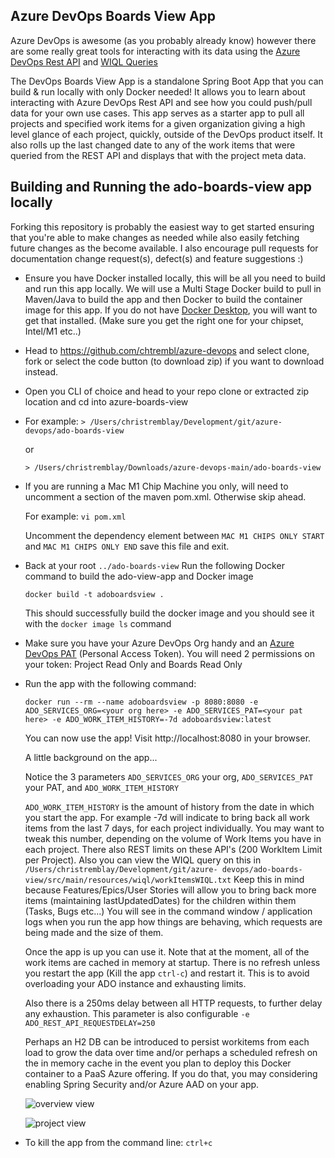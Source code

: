 ## Azure DevOps Boards View App

Azure DevOps is awesome (as you probably already know) however there are some really great tools for interacting with its data using the [Azure DevOps Rest API](https://learn.microsoft.com/en-us/rest/api/azure/devops/?view=azure-devops-rest-7.1)  and [WIQL Queries](https://learn.microsoft.com/en-us/azure/devops/boards/queries/wiql-syntax?view=azure-devops)

The DevOps Boards View App is a standalone Spring Boot App that you can build & run locally with only Docker needed! It allows you to learn about interacting with Azure DevOps Rest API and see how you could push/pull data for your own use cases. This app serves as a starter app to pull all projects and specified work items for a given organization giving a high level glance of each project, quickly, outside of the DevOps product itself. It also rolls up the last changed date to any of the work items that were queried from the REST API and displays that with the project meta data.  

## Building and Running the ado-boards-view app locally

Forking this repository is probably the easiest way to get started ensuring that you're able to make changes as needed while also easily fetching future changes as the become available. I also encourage pull requests for documentation change request(s), defect(s) and feature suggestions :)

 - Ensure you have Docker installed locally, this will be all you need to build and run this app locally. We will use a Multi Stage Docker build to pull in Maven/Java to build the app and then Docker to build the container image for this app. If you do not have [Docker Desktop](https://www.docker.com/products/docker-desktop/), you will want to get that installed. (Make sure you get the right one for your chipset, Intel/M1 etc..)

 - Head to https://github.com/chtrembl/azure-devops and select clone, fork or select the code button (to download zip) if you want to download instead.

 - Open you CLI of choice and head to your repo clone or extracted zip location and cd into azure-boards-view
 - 
	For example:
```> /Users/christremblay/Development/git/azure-devops/ado-boards-view```
	
	or

	```> /Users/christremblay/Downloads/azure-devops-main/ado-boards-view```


 - If you are running a Mac M1 Chip Machine you only, will need to uncomment a section of the maven pom.xml. Otherwise skip ahead.
 
	For example:
	```vi pom.xml```
	
	Uncomment the dependency element between ```MAC M1 CHIPS ONLY START``` and ```MAC M1 CHIPS ONLY END``` save this file and exit.

 - Back at your root ```../ado-boards-view```
Run the following Docker command to build the ado-view-app and Docker image

	```docker build -t adoboardsview .```

	This should successfully build the docker image and you should see it with the ```docker image ls``` command

 - Make sure you have your Azure DevOps Org handy and an [Azure DevOps PAT](https://learn.microsoft.com/en-us/azure/devops/organizations/accounts/use-personal-access-tokens-to-authenticate?view=azure-devops&tabs=Windows
) (Personal Access Token).
	You will need 2 permissions on your token: Project Read Only and Boards Read Only

 - Run the app with the following command:

	```docker run --rm --name adoboardsview -p 8080:8080 -e ADO_SERVICES_ORG=<your org here> -e ADO_SERVICES_PAT=<your pat here> -e ADO_WORK_ITEM_HISTORY=-7d adoboardsview:latest```

	You can now use the app! Visit http://localhost:8080 in your browser.
	
	A little background on the app...
	
	Notice the 3 parameters ```ADO_SERVICES_ORG``` your org, ```ADO_SERVICES_PAT``` your PAT, and 	```ADO_WORK_ITEM_HISTORY``` 

	```ADO_WORK_ITEM_HISTORY``` is the amount of history from the date in which you start the app. For example -7d will indicate to bring back all work items from the last 7 days, for each project individually. You may want to tweak this number, depending on the volume of Work Items you have in each project. There also REST limits on these API's (200 WorkItem Limit per Project).  Also you can view the WIQL query on this in ```/Users/christremblay/Development/git/azure-
devops/ado-boards-view/src/main/resources/wiql/workItemsWIQL.txt```  Keep this in mind because Features/Epics/User Stories will allow you to bring back more items (maintaining lastUpdatedDates) for the children within them (Tasks, Bugs etc...) You will see in the command window / application logs when you run the app how things are behaving, which requests are being made and the size of them.

	Once the app is up you can use it. Note that at the moment, all of the work items are cached in memory at startup. There is no refresh unless you restart the app (Kill the app ```ctrl-c```) and restart it. This is to avoid overloading your ADO instance and exhausting limits. 

	Also there is a 250ms delay between all HTTP requests, to further delay any exhaustion. This parameter is also configurable ```-e ADO_REST_API_REQUESTDELAY=250```

	Perhaps an H2 DB can be introduced to persist workitems from each load to grow the data over time and/or perhaps a scheduled refresh on the in memory cache in the event you plan to deploy this Docker container to a PaaS Azure offering. If you do that, you may considering enabling Spring Security and/or Azure AAD on your app.

	![overview view](https://github.com/chtrembl/azure-devops/blob/main/ado-boards-view/overview.png)

	![project view](https://github.com/chtrembl/azure-devops/blob/main/ado-boards-view/project.png)

 - To kill the app from the command line: ```ctrl+c```
